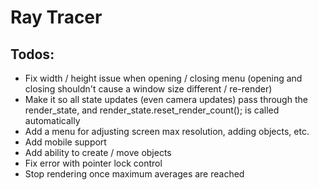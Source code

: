 # Ray Tracer 

## Todos:
- Fix width / height issue when opening / closing menu (opening and closing shouldn't cause a window size different / re-render)
- Make it so all state updates (even camera updates) pass through the render_state, and render_state.reset_render_count(); is called automatically
- Add a menu for adjusting screen max resolution, adding objects, etc.
- Add mobile support
- Add ability to create / move objects
- Fix error with pointer lock control
- Stop rendering once maximum averages are reached
